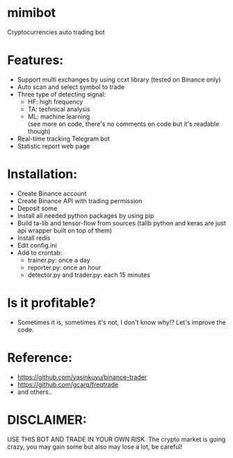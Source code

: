 # mimibot
 Cryptocurrencies auto trading bot

# Features:
- Support multi exchanges by using ccxt library (tested on Binance only)
- Auto scan and select symbol to trade
- Three type of detecting signal:
    + HF: high frequency
    + TA: technical analysis
    + ML: machine learning    
    (see more on code, there's no comments on code but it's readable though)
- Real-time tracking Telegram bot
- Statistic report web page

# Installation:
- Create Binance account
- Create Binance API with trading permission
- Deposit some
- Install all needed python packages by using pip
- Build ta-lib and tensor-flow from sources (talib python and keras are just api wrapper built on top of them)
- Install redis
- Edit config.ini
- Add to crontab:
    + trainer.py: once a day
    + reporter.py: once an hour
    + detector.py and trader.py: each 15 minutes

# Is it profitable?
- Sometimes it is, sometimes it's not, I don't know why!? Let's improve the code.

# Reference:
- https://github.com/yasinkuyu/binance-trader
- https://github.com/gcarq/freqtrade
- and others..

# DISCLAIMER:
USE THIS BOT AND TRADE IN YOUR OWN RISK.
The crypto market is going crazy, you may gain some but also may lose a lot, be careful!